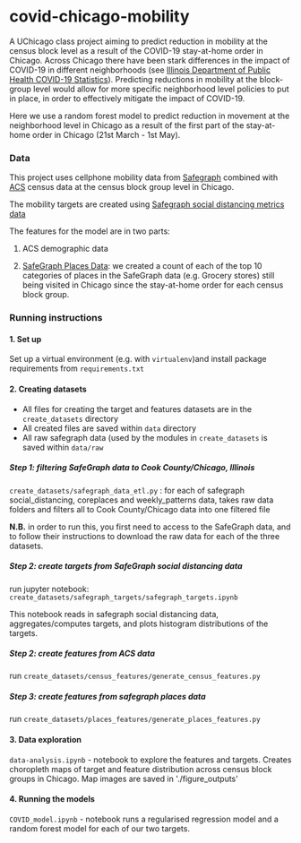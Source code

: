 # covid-chicago-mobility

A UChicago class project aiming to predict reduction in mobility at the census block level as a result of the COVID-19 stay-at-home order in Chicago. Across Chicago there have been stark differences in the impact of COVID-19 in different neighborhoods (see [Illinois Department of Public Health COVID-19 Statistics](https://www.dph.illinois.gov/covid19/covid19-statistics)).
Predicting reductions in mobility at the block-group level would allow for more specific neighborhood level policies to put in place, in order to effectively mitigate the impact of COVID-19. 

Here we use a random forest model to predict reduction in movement at the neighborhood level in Chicago as a result of the first part of the stay-at-home order in Chicago (21st March - 1st May). 

### Data

This project uses cellphone mobility data from [Safegraph](https://docs.safegraph.com) combined with [ACS](https://www.census.gov/programs-surveys/acs) census data at the census block group level in Chicago.

The mobility targets are created using [Safegraph social distancing metrics data](https://docs.safegraph.com/docs/social-distancing-metrics)

The features for the model are in two parts:

1. ACS demographic data

2. [SafeGraph Places Data](https://docs.safegraph.com/docs/places-schema): we created a count of each of the top 10 categories of places in the SafeGraph data (e.g. Grocery stores) still being visited in Chicago since the stay-at-home order for each census block group.

### Running instructions

#### 1. Set up
Set up a virtual environment (e.g. with `virtualenv`)and install package requirements from  `requirements.txt`

#### 2. Creating datasets
* All files for creating the target and features datasets are in the `create_datasets` directory
* All created files are saved within `data` directory
* All raw safegraph data (used by the modules in `create_datasets` is saved within `data/raw` 

##### Step 1: filtering SafeGraph data to Cook County/Chicago, Illinois
`create_datasets/safegraph_data_etl.py` : for each of safegraph social_distancing, coreplaces and weekly_patterns data, takes raw data folders and filters all to Cook County/Chicago data into one filtered file 

**N.B.** in order to run this, you first need to access to the SafeGraph data, and to follow their instructions to download the raw data for each of the three datasets.

##### Step 2: create targets from SafeGraph social distancing data
run jupyter notebook: `create_datasets/safegraph_targets/safegraph_targets.ipynb`

This notebook reads in safegraph social distancing data, aggregates/computes targets, and plots histogram distributions of the targets.

##### Step 2: create features from ACS data
run `create_datasets/census_features/generate_census_features.py`

##### Step 3: create features from safegraph places data
run `create_datasets/places_features/generate_places_features.py`

#### 3. Data exploration
`data-analysis.ipynb` - notebook to explore the features and targets. Creates choropleth maps of target and feature distribution across census block groups in Chicago. Map images are saved in './figure_outputs'

#### 4. Running the models
`COVID_model.ipynb` - notebook runs a regularised regression model and a random forest model for each of our two targets. 














